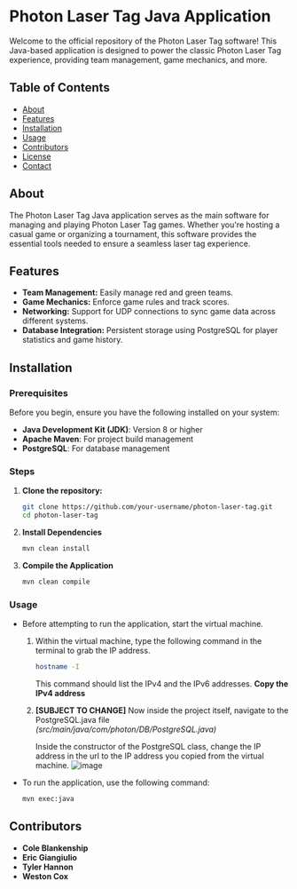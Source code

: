 # Photon Laser Tag Java Application

Welcome to the official repository of the Photon Laser Tag software! This Java-based application is designed to power the classic Photon Laser Tag experience, providing team management, game mechanics, and more.

## Table of Contents
- [About](#about)
- [Features](#features)
- [Installation](#installation)
- [Usage](#usage)
- [Contributors](#contributors)
- [License](#license)
- [Contact](#contact)

## About

The Photon Laser Tag Java application serves as the main software for managing and playing Photon Laser Tag games. Whether you're hosting a casual game or organizing a tournament, this software provides the essential tools needed to ensure a seamless laser tag experience.

## Features

- **Team Management:** Easily manage red and green teams.
- **Game Mechanics:** Enforce game rules and track scores.
- **Networking:** Support for UDP connections to sync game data across different systems.
- **Database Integration:** Persistent storage using PostgreSQL for player statistics and game history.

## Installation

### Prerequisites

Before you begin, ensure you have the following installed on your system:

- **Java Development Kit (JDK)**: Version 8 or higher
- **Apache Maven**: For project build management
- **PostgreSQL**: For database management

### Steps

1. **Clone the repository:**
   ```bash
   git clone https://github.com/your-username/photon-laser-tag.git
   cd photon-laser-tag

2. **Install Dependencies**
   ```bash
   mvn clean install

3. **Compile the Application**
   ```bash
   mvn clean compile

### Usage

* Before attempting to run the application, start the virtual machine.
  1. Within the virtual machine, type the following command in the terminal to grab the IP address.
     ```bash
     hostname -I
     ```
      This command should list the IPv4 and the IPv6 addresses. **Copy the IPv4 address**

  2. **[SUBJECT TO CHANGE]** Now inside the project itself, navigate to the PostgreSQL.java file _(src/main/java/com/photon/DB/PostgreSQL.java)_
     
     Inside the constructor of the PostgreSQL class, change the IP address in the url to the IP address you copied from the virtual machine.
     ![image](https://github.com/user-attachments/assets/520d0553-85fd-48f8-b50d-c90153ec9d7c)

* To run the application, use the following command:

  ```bash
  mvn exec:java
  ```
## Contributors
  - **Cole Blankenship**
  - **Eric Giangiulio**
  - **Tyler Hannon**
  - **Weston Cox**
